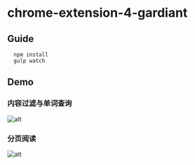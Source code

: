 # chrome-extension-4-gardiant

## Guide
```
  npm install
  gulp watch
```

## Demo

### 内容过滤与单词查询
![alt](https://cloud.githubusercontent.com/assets/5905726/17762655/38ca59ac-6545-11e6-9cf2-3e96cbb017a6.gif)

### 分页阅读
![alt](https://cloud.githubusercontent.com/assets/5905726/17762654/38c4b150-6545-11e6-8d1e-28739e49b429.gif)
